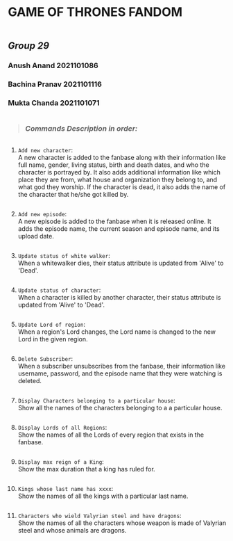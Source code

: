 # **GAME OF THRONES FANDOM**
```
```
## ***Group 29***
### **Anush Anand** 2021101086
### **Bachina Pranav** 2021101116
### **Mukta Chanda** 2021101071

```
```
> ### _Commands  Description in order:_
```
```
1. `Add new character`:   
A new character is added to the fanbase along with their information like full name, gender, living status, birth and death dates, and who the character is portrayed by. It also adds additional information like which place they are from, what house and organization they belong to, and what god they worship. If the character is dead, it also adds the name of the character that he/she got killed by.
```
```
2. `Add new episode`:  
A new episode is added to the fanbase when it is released online. It adds the episode name, the current season and episode name, and its upload date.
```
```
3. `Update status of white walker`:  
When a whitewalker dies, their status attribute is updated from 'Alive' to 'Dead'.
```
```
4. `Update status of character`:  
When a character is killed by another character, their status attribute is updated from 'Alive' to 'Dead'.
```
```
5. `Update Lord of region`:  
When a region's Lord changes, the Lord name is changed to the new Lord in the given region.
```
```
6. `Delete Subscriber`:  
When a subscriber unsubscribes from the fanbase, their information like username, password, and the episode name that they were watching is deleted.
```
```
7. `Display Characters belonging to a particular house`:  
Show all the names of the characters belonging to a a particular house.
```
```
8. `Display Lords of all Regions`:  
Show the names of all the Lords of every region that exists in the fanbase.
```
```
9. `Display max reign of a King`:  
Show the max duration that a king has ruled for.
```
```
10. `Kings whose last name has xxxx`:  
Show the names of all the kings with a particular last name.
```
```
11. `Characters who wield Valyrian steel and have dragons`:  
Show the names of all the characters whose weapon is made of Valyrian steel and whose animals are dragons.
```
```